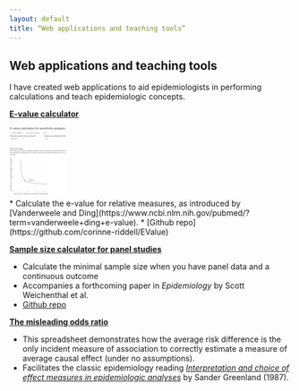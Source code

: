 ```yaml
---
layout: default
title: “Web applications and teaching tools”
---
```


## Web applications and teaching tools

I have created web applications to aid epidemiologists in performing calculations and teach epidemiologic concepts.

**[E-value calculator](https://corinne-riddell.shinyapps.io/e-value-calculator/)**
  
  <div>
    <div><img src="e-value-calc.png" width = 20%>
    </div>
    <div markdown="1">
    * Calculate the e-value for relative measures, as introduced by [Vanderweele and Ding](https://www.ncbi.nlm.nih.gov/pubmed/?term=vanderweele+ding+e-value).
    * [Github repo](https://github.com/corinne-riddell/EValue)
    </div>
  </div>
  
**[Sample size calculator for panel studies](https://corinne-riddell.shinyapps.io/mcgilleboh-samplesizecalculator/)**
  * Calculate the minimal sample size when you have panel data and a continuous outcome
  * Accompanies a forthcoming paper in *Epidemiology* by Scott Weichenthal et al.
  * [Github repo](https://github.com/corinne-riddell/SampleSizeCalculator)

**[The misleading odds ratio](https://drive.google.com/open?id=0B0LpZ0kOzhDTNE9JMXlKV3BGaFhQZEw1VFdsb3ZrZThXZWg0)**
  * This spreadsheet demonstrates how the average risk difference is the only incident measure of association to correctly estimate a measure of average causal effect (under no assumptions).
  * Facilitates the classic epidemiology reading [*Interpretation and choice of effect measures in epidemiologic analyses*](http://www.epidemiology.ch/history/PDF%20bg/Greenland%20S%201987%20interpretation%20and%20choice%20of%20effect%20measures.pdf) by Sander Greenland (1987).
